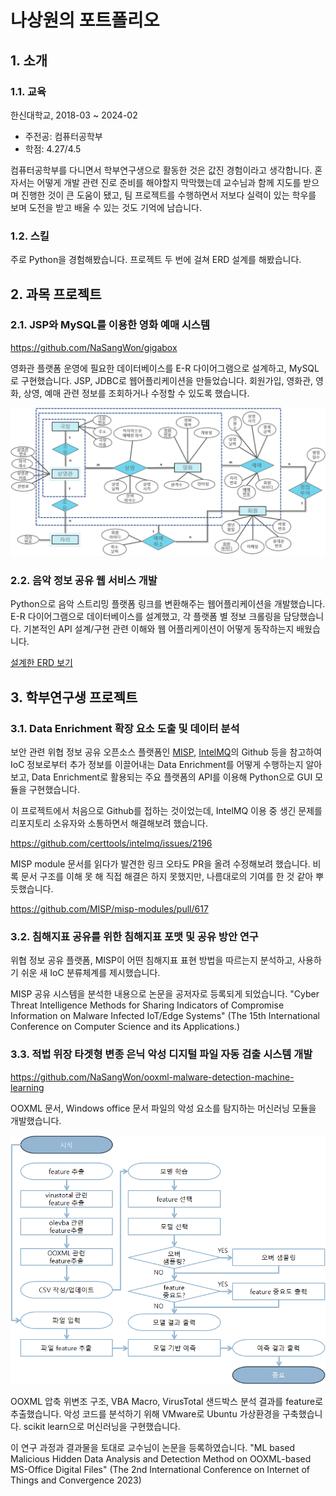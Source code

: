 # 나상원의 포트폴리오
<!--
## Table of Contents
  * [**1. Outline**](#1-outline)
    + [1.1. Profile](#11-profile)
    + [1.2. Educations](#12-educations)
    + [1.3. Awards](#13-awards)
    + [1.4. Skills](#14-skills)
    + [1.5. Experiences](#15-experiences)
  * [**2. 과목 프로젝트**](#2-과목-프로젝트)
    + [2.1. JSP와 MySQL를 이용한 영화 예매 시스템](#21-for-a-lifetime)
    + [2.2. 음악 정보 공유 웹 서비스 개발](#22-self-improvement)
  * [**3. 학부연구생 프로젝트**](#3-외부-프로젝트)
    + [3.1. Data Enrichment 확장 요소 도출 및 데이터 분석](#23-standardization)
    + [3.2. 침해지표 공유를 위한 침해지표 포맷 및 공유 방안 연구](#24-documentation)
    + [2.5. 적법 위장 타겟형 변종 은닉 악성 디지털 파일 자동 검출 시스템 개발](#25-test-driven-development)
-->

## 1. 소개 ##
### 1.1. 교육 ###
한신대학교, 2018-03 ~ 2024-02
 
 - 주전공: 컴퓨터공학부
 - 학점: 4.27/4.5

컴퓨터공학부를 다니면서 학부연구생으로 활동한 것은 값진 경험이라고 생각합니다. 혼자서는 어떻게 개발 관련 진로 준비를 해야할지 막막했는데 교수님과 함께 지도를 받으며 진행한 것이 큰 도움이 됐고, 팀 프로젝트를 수행하면서 저보다 실력이 있는 학우를 보며 도전을 받고 배울 수 있는 것도 기억에 남습니다.

### 1.2. 스킬 ###
주로 Python을 경험해봤습니다.
프로젝트 두 번에 걸쳐 ERD 설계를 해봤습니다.

## 2. 과목 프로젝트 ##
### 2.1. JSP와 MySQL를 이용한 영화 예매 시스템 ###
https://github.com/NaSangWon/gigabox

영화관 플랫폼 운영에 필요한 데이터베이스를 E-R 다이어그램으로 설계하고, MySQL로 구현했습니다. JSP, JDBC로 웹어플리케이션을 만들었습니다. 회원가입, 영화관, 영화, 상영, 예매 관련 정보를 조회하거나 수정할 수 있도록 했습니다.

![ERD](assets/gigabox_erd.png)

### 2.2. 음악 정보 공유 웹 서비스 개발 ###

Python으로 음악 스트리밍 플랫폼 링크를 변환해주는 웹어플리케이션을 개발했습니다. E-R 다이어그램으로 데이터베이스를 설계했고, 각 플랫폼 별 정보 크롤링을 담당했습니다. 기본적인 API 설계/구현 관련 이해와 웹 어플리케이션이 어떻게 동작하는지 배웠습니다.

[설계한 ERD 보기](https://www.erdcloud.com/d/pCHrAkF7qg84Z5vjS)

## 3. 학부연구생 프로젝트 ##
### 3.1. Data Enrichment 확장 요소 도출 및 데이터 분석 ###
보안 관련 위협 정보 공유 오픈소스 플랫폼인 [MISP](https://github.com/MISP/MISP), [IntelMQ](https://github.com/certtools/intelmq)의 Github 등을 참고하여 IoC 정보로부터 추가 정보를 이끌어내는 Data Enrichment를 어떻게 수행하는지 알아보고, Data Enrichment로 활용되는 주요 플랫폼의 API를 이용해 Python으로 GUI 모듈을 구현했습니다.

이 프로젝트에서 처음으로 Github를 접하는 것이었는데, IntelMQ 이용 중 생긴 문제를 리포지토리 소유자와 소통하면서 해결해보려 했습니다.

https://github.com/certtools/intelmq/issues/2196

MISP module 문서를 읽다가 발견한 링크 오타도 PR을 올려 수정해보려 했습니다. 비록 문서 구조를 이해 못 해 직접 해결은 하지 못했지만, 나름대로의 기여를 한 것 같아 뿌듯했습니다.

https://github.com/MISP/misp-modules/pull/617

### 3.2. 침해지표 공유를 위한 침해지표 포맷 및 공유 방안 연구 ###
위협 정보 공유 플랫폼, MISP이 어떤 침해지표 표현 방법을 따르는지 분석하고, 사용하기 쉬운 새 IoC 분류체계를 제시했습니다.

MISP 공유 시스템을 분석한 내용으로 논문을 공저자로 등록되게 되었습니다. "Cyber Threat Intelligence Methods for Sharing Indicators of Compromise Information on Malware Infected IoT/Edge Systems"
(The 15th International Conference on Computer Science and its Applications.)

### 3.3. 적법 위장 타겟형 변종 은닉 악성 디지털 파일 자동 검출 시스템 개발 ###
https://github.com/NaSangWon/ooxml-malware-detection-machine-learning

OOXML 문서, Windows office 문서 파일의 악성 요소를 탐지하는 머신러닝 모듈을 개발했습니다. 

![ooxml ml module preocess](/assets/ooxml_process.png)

OOXML 압축 위변조 구조, VBA Macro, VirusTotal 샌드박스 분석 결과를 feature로 추출했습니다. 악성 코드를 분석하기 위해 VMware로 Ubuntu 가상환경을 구축했습니다. scikit learn으로 머신러닝을 구현했습니다.

이 연구 과정과 결과물을 토대로 교수님이 논문을 등록하였습니다. "ML based Malicious Hidden Data Analysis and Detection Method on OOXML-based MS-Office Digital Files"
(The 2nd International Conference on Internet of Things and Convergence 2023)
